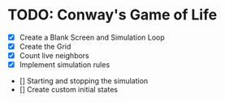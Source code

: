 # TODO: Conway's Game of Life

- [x] Create a Blank Screen and Simulation Loop
- [x] Create the Grid
- [x] Count live neighbors
- [x] Implement simulation rules
- [] Starting and stopping the simulation
- [] Create custom initial states